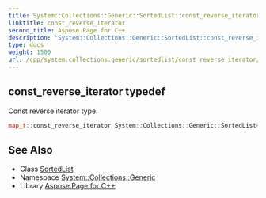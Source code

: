 ```yaml
---
title: System::Collections::Generic::SortedList::const_reverse_iterator typedef
linktitle: const_reverse_iterator
second_title: Aspose.Page for C++
description: 'System::Collections::Generic::SortedList::const_reverse_iterator typedef. Const reverse iterator type in C++.'
type: docs
weight: 1500
url: /cpp/system.collections.generic/sortedlist/const_reverse_iterator/
---
```

## const_reverse_iterator typedef


Const reverse iterator type.

```cpp
map_t::const_reverse_iterator System::Collections::Generic::SortedList< TKey, TValue >::const_reverse_iterator
```

## See Also

* Class [SortedList](../)
* Namespace [System::Collections::Generic](../../)
* Library [Aspose.Page for C++](../../../)
